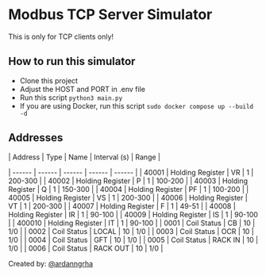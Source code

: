 # Modbus TCP Server Simulator

This is only for TCP clients only!

## How to run this simulator

- Clone this project
- Adjust the HOST and PORT in .env file
- Run this script ```python3 main.py```
- If you are using Docker, run this script ```sudo docker compose up --build -d```

## Addresses

| Address | Type | Name | Interval (s) | Range |

| ------ | ------ | ------ | ------ | ------ |
| 40001 | Holding Register | VR | 1 | 200-300 |
| 40002 | Holding Register | P | 1 | 100-200 |
| 40003 | Holding Register | Q | 1 | 150-300 |
| 40004 | Holding Register | PF | 1 | 100-200 |
| 40005 | Holding Register | VS | 1 | 200-300 |
| 40006 | Holding Register | VT | 1 | 200-300 |
| 40007 | Holding Register | F | 1 | 49-51 |
| 40008 | Holding Register | IR | 1 | 90-100 |
| 40009 | Holding Register | IS | 1 | 90-100 |
| 400010 | Holding Register | IT | 1 | 90-100 |
| 0001 | Coil Status | CB | 10 | 1/0 |
| 0002 | Coil Status | LOCAL | 10 | 1/0 |
| 0003 | Coil Status | OCR | 10 | 1/0 |
| 0004 | Coil Status | GFT | 10 | 1/0 |
| 0005 | Coil Status | RACK IN | 10 | 1/0 |
| 0006 | Coil Status | RACK OUT | 10 | 1/0 |

 Created by: [@ardanngrha](https://github.com/ardanngrha)
